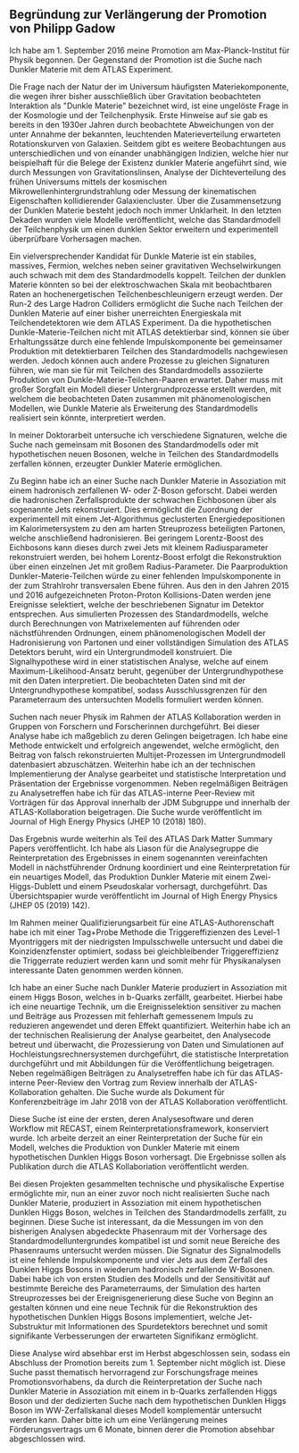 ## Begründung zur Verlängerung der Promotion von Philipp Gadow

Ich habe am 1. September 2016 meine Promotion am Max-Planck-Institut für Physik begonnen. Der Gegenstand der Promotion ist die Suche nach Dunkler Materie mit dem ATLAS Experiment.

Die Frage nach der Natur der im Universum häufigsten Materiekomponente, die wegen ihrer bisher ausschließlich über Gravitation beobachteten Interaktion als "Dunkle Materie" bezeichnet wird, ist eine ungelöste Frage in der Kosmologie und der Teilchenphysik. Erste Hinweise auf sie gab es bereits in den 1930er Jahren durch beobachtete Abweichungen von der unter Annahme der bekannten, leuchtenden Materieverteilung erwarteten Rotationskurven von Galaxien. Seitdem gibt es weitere Beobachtungen aus unterschiedlichen und von einander unabhängigen Indizien, welche hier nur beispielhaft für die Belege der Existenz dunkler Materie angeführt sind, wie durch Messungen von Gravitationslinsen, Analyse der Dichteverteilung des frühen Universums mittels der kosmischen Mikrowellenhintergrundstrahlung oder Messung der kinematischen Eigenschaften kollidierender Galaxiencluster.
Über die Zusammensetzung der Dunklen Materie besteht jedoch noch immer Unklarheit. In den letzten Dekaden wurden viele Modelle veröffentlicht, welche das Standardmodell der Teilchenphysik um einen dunklen Sektor erweitern und experimentell überprüfbare Vorhersagen machen.

Ein vielversprechender Kandidat für Dunkle Materie ist ein stabiles, massives, Fermion, welches neben seiner gravitativen Wechselwirkungen auch schwach mit dem des Standardmodells koppelt. Teilchen der dunklen Materie könnten so bei der elektroschwachen Skala mit beobachtbaren Raten an hochenergetischen Teilchenbeschleunigern erzeugt werden.
Der Run-2 des Large Hadron Colliders ermöglicht die Suche nach Teilchen der Dunklen Materie auf einer bisher unerreichten Energieskala mit Teilchendetektoren wie dem ATLAS Experiment.
Da die hypothetischen Dunkle-Materie-Teilchen nicht mit ATLAS detektierbar sind, können sie über Erhaltungssätze durch eine fehlende Impulskomponente bei gemeinsamer Produktion mit detektierbaren Teilchen des Standardmodells nachgewiesen werden. Jedoch können auch andere Prozesse zu gleichen Signaturen führen, wie man sie für mit Teilchen des Standardmodells assoziierte Produktion von Dunkle-Materie-Teilchen-Paaren erwartet.
Daher muss mit großer Sorgfalt ein Modell dieser Untergrundprozesse erstellt werden, mit welchem die beobachteten Daten zusammen mit phänomenologischen Modellen, wie Dunkle Materie als Erweiterung des Standardmodells realisiert sein könnte, interpretiert werden.

In meiner Doktorarbeit untersuche ich verschiedene Signaturen, welche die Suche nach gemeinsam mit Bosonen des Standardmodells oder mit hypothetischen neuen Bosonen, welche in Teilchen des Standardmodells zerfallen können, erzeugter Dunkler Materie ermöglichen.

Zu Beginn habe ich an einer Suche nach Dunkler Materie in Assoziation mit einem hadronisch zerfallenen W- oder Z-Boson geforscht.
Dabei werden die hadronischen Zerfallsprodukte der schwachen Eichbosonen über als sogenannte Jets rekonstruiert. Dies ermöglicht die Zuordnung der experimentell mit einem Jet-Algorithmus geclusterten Energiedepositionen im Kalorimetersystem zu den am harten Streuprozess beteiligten Partonen, welche anschließend hadronisieren. Bei geringem Lorentz-Boost des Eichbosons kann dieses durch zwei Jets mit kleinem Radiusparameter rekonstruiert werden, bei hohem Lorentz-Boost erfolgt die Rekonstruktion über einen einzelnen Jet mit großem Radius-Parameter. Die Paarproduktion Dunkler-Materie-Teilchen würde zu einer fehlenden Impulskomponente in der zum Strahlrohr transversalen Ebene führen.
Aus den in den Jahren 2015 und 2016 aufgezeichneten Proton-Proton Kollisions-Daten werden jene Ereignisse selektiert, welche der beschriebenen Signatur im Detektor entsprechen. Aus simulierten Prozessen des Standardmodells, welche durch Berechnungen von Matrixelementen auf führenden oder nächstführenden Ordnungen, einem phänomenologischen Modell der Hadronisierung von Partonen und einer vollständigen Simulation des ATLAS Detektors beruht, wird ein Untergrundmodell konstruiert. Die Signalhypothese wird in einer statistischen Analyse, welche auf einem Maximum-Likelihood-Ansatz beruht, gegenüber der Untergrundhypothese mit den Daten interpretiert. Die beobachteten Daten sind mit der Untergrundhypothese kompatibel, sodass Ausschlussgrenzen für den Parameterraum des untersuchten Modells formuliert werden können.

Suchen nach neuer Physik im Rahmen der ATLAS Kollaboration werden in Gruppen von Forschern und Forscherinnen durchgeführt. Bei dieser Analyse habe ich maßgeblich zu deren Gelingen beigetragen. Ich habe eine Methode entwickelt und erfolgreich angewendet, welche ermöglicht, den Beitrag von falsch rekonstruierten Multijet-Prozessen im Untergrundmodell datenbasiert abzuschätzen. Weiterhin habe ich an der technischen Implementierung der Analyse gearbeitet und statistische Interpretation und Präsentation der Ergebnisse vorgenommen. Neben regelmäßigen Beiträgen zu Analysetreffen habe ich für das ATLAS-interne Peer-Review mit Vorträgen für das Approval innerhalb der JDM Subgruppe und innerhalb der ATLAS-Kollaboration beigetragen.
Die Suche wurde veröffentlicht im Journal of High Energy Physics (JHEP 10 (2018) 180).

Das Ergebnis wurde weiterhin als Teil des ATLAS Dark Matter Summary Papers veröffentlicht. Ich habe als Liason für die Analysegruppe die Reinterpretation des Ergebnisses in einem sogenannten vereinfachten Modell in nächstführender Ordnung koordiniert und eine Reinterpretation für ein neuartiges Modell, das Produktion Dunkler Materie mit einem Zwei-Higgs-Dublett und einem Pseudoskalar vorhersagt, durchgeführt.
Das Übersichtspapier wurde veröffentlicht im Journal of High Energy Physics (JHEP 05 (2019) 142).

Im Rahmen meiner Qualifizierungsarbeit für eine ATLAS-Authorenschaft habe ich mit einer Tag+Probe Methode die Triggereffizienzen des Level-1 Myontriggers mit der niedrigsten Impulsschwelle untersucht und dabei die Koinzidenzfenster optimiert, sodass bei gleichbleibender Triggereffizienz die Triggerrate reduziert werden kann und somit mehr für Physikanalysen interessante Daten genommen werden können.

Ich habe an einer Suche nach Dunkler Materie produziert in Assoziation mit einem Higgs Boson, welches in b-Quarks zerfällt, gearbeitet.
Hierbei habe ich eine neuartige Technik, um die Ereignisselektion sensitiver zu machen und Beiträge aus Prozessen mit fehlerhaft gemessenem Impuls zu reduzieren angewendet und deren Effekt quantifiziert.
Weiterhin habe ich an der technischen Realisierung der Analyse gearbeitet, den Analysecode betreut und überwacht, die Prozessierung von Daten und Simulationen auf Hochleistungsrechnersystemen durchgeführt, die statistische Interpretation durchgeführt und mit Abbildungen für die Veröffentlichung beigetragen. Neben regelmäßigen Beiträgen zu Analysetreffen habe ich für das ATLAS-interne Peer-Review den Vortrag zum Review innerhalb der ATLAS-Kollaboration gehalten.
Die Suche wurde als Dokument für Konferenzbeiträge im Jahr 2018 von der ATLAS Kollaboration veröffentlicht.

Diese Suche ist eine der ersten, deren Analysesoftware und deren Workflow mit RECAST, einem Reinterpretationsframework, konserviert wurde.
Ich arbeite derzeit an einer Reinterpretation der Suche für ein Modell, welches die Produktion von Dunkler Materie mit einem hypothetischen Dunklen Higgs Boson vorhersagt. Die Ergebnisse sollen als Publikation durch die ATLAS Kollaboriation veröffentlicht werden.

Bei diesen Projekten gesammelten technische und physikalische Expertise ermöglichte mir, nun an einer zuvor noch nicht realisierten Suche nach Dunkler Materie, produziert in Assoziation mit einem hypothetischen Dunklen Higgs Boson, welches in Teilchen des Standardmodells zerfällt, zu beginnen.
Diese Suche ist interessant, da die Messungen im von den bisherigen Analysen abgedeckte Phasenraum mit der Vorhersage des Standardmodelluntergrundes kompatibel ist und somit neue Bereiche des Phasenraums untersucht werden müssen. Die Signatur des Signalmodells ist eine fehlende Impulskomponente und vier Jets aus dem Zerfall des Dunklen Higgs Bosons in wiederum hadronisch zerfallende W-Bosonen.
Dabei habe ich von ersten Studien des Modells und der Sensitivität auf bestimmte Bereiche des Parameterraums, der Simulation des harten Streuprozesses bei der Ereignisgenerierung diese Suche von Beginn an gestalten können und eine neue Technik für die Rekonstruktion des hypothetischen Dunklen Higgs Bosons implementiert, welche Jet-Substruktur mit Informationen des Spurdetektors berechnet und somit signifikante Verbesserungen der erwarteten Signifikanz ermöglicht.

Diese Analyse wird absehbar erst im Herbst abgeschlossen sein, sodass ein Abschluss der Promotion bereits zum 1. September nicht möglich ist.
Diese Suche passt thematisch hervorragend zur Forschungsfrage meines Promotionsvorhabens, da durch die Reinterpretation der Suche nach Dunkler Materie in Assoziation mit einem in b-Quarks zerfallenden Higgs Boson und der dedizierten Suche nach dem hypothetischen Dunklen Higgs Boson im WW-Zerfallskanal dieses Modell komplementär untersucht werden kann.
Daher bitte ich um eine Verlängerung meines Förderungsvertrags um 6 Monate, binnen derer die Promotion absehbar abgeschlossen wird.
